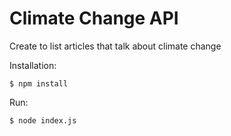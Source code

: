 # Climate Change API

Create to list articles that talk about climate change

Installation:
 
`$ npm install`

Run:

`$ node index.js`
